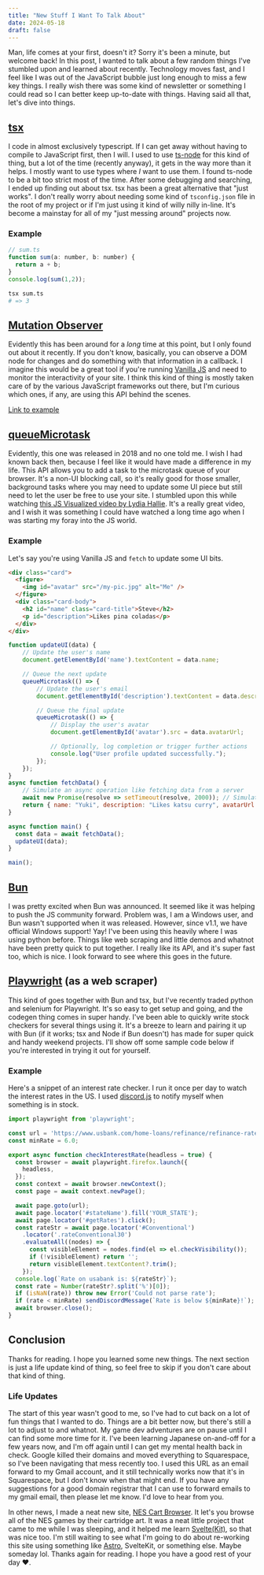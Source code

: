 ```yaml
---
title: "New Stuff I Want To Talk About"
date: 2024-05-18
draft: false
---
```


Man, life comes at your first, doesn't it? Sorry it's been a minute, but welcome back! In this post, I wanted to talk about a few random things I've stumbled upon and learned about recently. Technology moves fast, and I feel like I was out of the JavaScript bubble just long enough to miss a few key things. I really wish there was some kind of newsletter or something I could read so I can better keep up-to-date with things. Having said all that, let's dive into things.

## [tsx][tsx]

I code in almost exclusively typescript. If I can get away without having to compile to JavaScript first, then I will. I used to use [ts-node](https://www.npmjs.com/package/ts-node) for this kind of thing, but a lot of the time (recently anyway), it gets in the way more than it helps. I mostly want to use types where _I_ want to use them. I found ts-node to be a bit too strict most of the time. After some debugging and searching, I ended up finding out about tsx. tsx has been a great alternative that "just works". I don't really worry about needing some kind of `tsconfig.json` file in the root of my project or if I'm just using it kind of willy nilly in-line. It's become a mainstay for all of my "just messing around" projects now.

### Example

```javascript
// sum.ts
function sum(a: number, b: number) {
  return a + b;
}
console.log(sum(1,2));
```

```bash
tsx sum.ts
# => 3
```

## [Mutation Observer][mut-ob]

Evidently this has been around for a _long_ time at this point, but I only found out about it recently. If you don't know, basically, you can observe a DOM node for changes and do something with that information in a callback. I imagine this would be a great tool if you're running [Vanilla JS](http://vanilla-js.com/) and need to monitor the interactivity of your site. I think this kind of thing is mostly taken care of by the various JavaScript frameworks out there, but I'm curious which ones, if any, are using this API behind the scenes.

[Link to example](https://javascript.info/mutation-observer)

## [queueMicrotask][queue-microtask]

Evidently, this one was released in 2018 and no one told me. I wish I had known back then, because I feel like it would have made a difference in my life. This API allows you to add a task to the microtask queue of your browser. It's a non-UI blocking call, so it's really good for those smaller, background tasks where you may need to update some UI piece but still need to let the user be free to use your site. I stumbled upon this while watching [this JS Visualized video by Lydia Hallie](https://www.youtube.com/watch?v=eiC58R16hb8). It's a really great video, and I wish it was something I could have watched a long time ago when I was starting my foray into the JS world.


### Example

Let's say you're using Vanilla JS and `fetch` to update some UI bits.

```html
<div class="card">
  <figure>
    <img id="avatar" src="/my-pic.jpg" alt="Me" />
  </figure>
  <div class="card-body">
    <h2 id="name" class="card-title">Steve</h2>
    <p id="description">Likes pina coladas</p>
  </div>
</div>
```

```javascript
function updateUI(data) {
    // Update the user's name
    document.getElementById('name').textContent = data.name;

    // Queue the next update
    queueMicrotask(() => {
        // Update the user's email
        document.getElementById('description').textContent = data.description;

        // Queue the final update
        queueMicrotask(() => {
            // Display the user's avatar
            document.getElementById('avatar').src = data.avatarUrl;

            // Optionally, log completion or trigger further actions
            console.log("User profile updated successfully.");
        });
    });
}
async function fetchData() {
    // Simulate an async operation like fetching data from a server
    await new Promise(resolve => setTimeout(resolve, 2000)); // Simulate network delay
    return { name: "Yuki", description: "Likes katsu curry", avatarUrl: "yuki.jpg" };
}

async function main() {
  const data = await fetchData();
  updateUI(data);
}

main();
```

## [Bun][bun]

I was pretty excited when Bun was announced. It seemed like it was helping to push the JS community forward. Problem was, I am a Windows user, and Bun wasn't supported when it was released. However, since v1.1, we have official Windows support! Yay! I've been using this heavily where I was using python before. Things like web scraping and little demos and whatnot have been pretty quick to put together. I really like its API, and it's super fast too, which is nice. I look forward to see where this goes in the future.

## [Playwright][playwright] (as a web scraper)

This kind of goes together with Bun and tsx, but I've recently traded python and selenium for Playwright. It's so easy to get setup and going, and the codegen thing comes in super handy. I've been able to quickly write stock checkers for several things using it. It's a breeze to learn and pairing it up with Bun (if it works; tsx and Node if Bun doesn't) has made for super quick and handy weekend projects. I'll show off some sample code below if you're interested in trying it out for yourself.

### Example

Here's a snippet of an interest rate checker. I run it once per day to watch the interest rates in the US. I used [discord.js][discordjs] to notify myself when something is in stock.

```javascript
import playwright from 'playwright';

const url = 'https://www.usbank.com/home-loans/refinance/refinance-rates.html';
const minRate = 6.0;

export async function checkInterestRate(headless = true) {
  const browser = await playwright.firefox.launch({
    headless,
  });
  const context = await browser.newContext();
  const page = await context.newPage();

  await page.goto(url);
  await page.locator('#stateName').fill('YOUR_STATE');
  await page.locator('#getRates').click();
  const rateStr = await page.locator('#Conventional')
    .locator('.rateConventional30')
    .evaluateAll((nodes) => {
      const visibleElement = nodes.find(el => el.checkVisibility());
      if (!visibleElement) return '';
      return visibleElement.textContent?.trim();
    });
  console.log(`Rate on usabank is: ${rateStr}`);
  const rate = Number(rateStr?.split('%')[0]);
  if (isNaN(rate)) throw new Error('Could not parse rate');
  if (rate < minRate) sendDiscordMessage(`Rate is below ${minRate}!`);
  await browser.close();
}
```

## Conclusion

Thanks for reading. I hope you learned some new things. The next section is just a life update kind of thing, so feel free to skip if you don't care about that kind of thing.

### Life Updates

The start of this year wasn't good to me, so I've had to cut back on a lot of fun things that I wanted to do. Things are a bit better now, but there's still a lot to adjust to and whatnot. My game dev adventures are on pause until I can find some more time for it. I've been learning Japanese on-and-off for a few years now, and I'm off again until I can get my mental health back in check. Google killed their domains and moved everything to Squarespace, so I've been navigating that mess recently too. I used this URL as an email forward to my Gmail account, and it still technically works now that it's in Squarespace, but I don't know when that might end. If you have any suggestions for a good domain registrar that I can use to forward emails to my gmail email, then please let me know. I'd love to hear from you.

In other news, I made a neat new site, [NES Cart Browser][nes-carts]. It let's you browse all of the NES games by their cartridge art. It was a neat little project that came to me while I was sleeping, and it helped me learn [Svelte(Kit)](https://kit.svelte.dev/), so that was nice too. I'm still waiting to see what I'm going to do about re-working this site using something like [Astro](https://astro.build/), SvelteKit, or something else. Maybe someday lol. Thanks again for reading. I hope you have a good rest of your day ♥.

[tsx]: https://www.npmjs.com/package/tsx
[queue-microtask]: https://developer.mozilla.org/en-US/docs/Web/API/queueMicrotask
[mut-ob]: https://developer.mozilla.org/en-US/docs/Web/API/MutationObserver
[bun]: https://bun.sh/
[deno]: https://deno.com/
[playwright]: https://playwright.dev/
[discordjs]: https://www.npmjs.com/package/discord.js
[nes-carts]: https://dually8.github.io/nes-cart-browser/